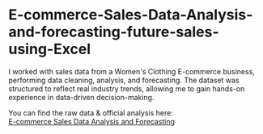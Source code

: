 # E-commerce-Sales-Data-Analysis-and-forecasting-future-sales-using-Excel


I worked with sales data from a Women's Clothing E-commerce business, performing data cleaning, analysis, and forecasting. The dataset was structured to reflect real industry trends, allowing me to gain hands-on experience in data-driven decision-making.

You can find the raw data & official analysis here:  
[E-commerce Sales Data Analysis and Forecasting](https://github.com/seemaacharya/E-commerce-Sales-Data-Analysis-and-forecasting-future-sales-using-Excel/blob/main/Ecommerce_Sales_Women_Clothing.xlsx)

